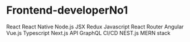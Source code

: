 # Frontend-developerNo1
React React Native Node.js JSX Redux Javascript React Router Angular Vue.js Typescript Next.js API GraphQL CI/CD NEST.js MERN stack
